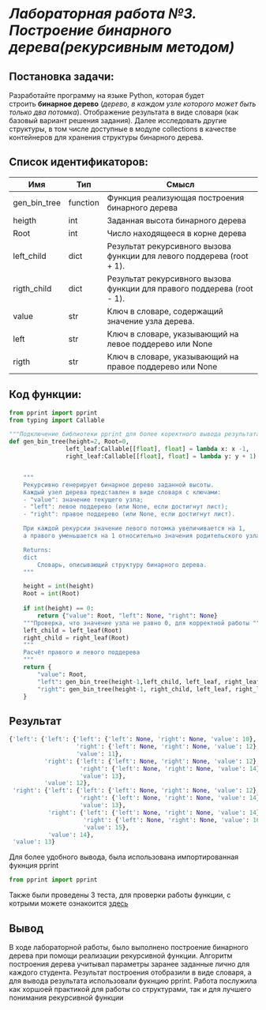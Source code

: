 # *Лабораторная работа №3. Построение бинарного дерева(рекурсивным методом)*
## **Постановка задачи:**

Разработайте программу на языке Python, которая будет строить **бинарное дерево** (_дерево, в каждом узле которого может быть только два потомка_). Отображение результата в виде словаря (как базовый вариант решения задания). Далее исследовать другие структуры, в том числе доступные в модуле collections в качестве контейнеров для хранения структуры бинарного дерева.

## **Список идентификаторов:**


| Имя          | Тип      | Смысл                                                                   |
| ------------ | -------- | ----------------------------------------------------------------------- |
| gen_bin_tree | function | Функция реализующая построения бинарного дерева                         |
| heigth       | int      | Заданная высота бинарного дерева                                        |
| Root         | int      | Число находящееся в корне дерева                                        |
| left_child   | dict     | Результат рекурсивного вызова функции для левого поддерева (root + 1).  |
| rigth_child  | dict     | Результат рекурсивного вызова функции для правого поддерева (root - 1). |
| value        | str      | Ключ в словаре, содержащий значение узла дерева.                        |
| left         | str      | Ключ в словаре, указывающий на левое поддерево или None                 |
| rigth        | str      | Ключ в словаре, указывающий на правое поддерево или None                |


## **Код функции:**

```python
from pprint import pprint
from typing import Callable

"""Подключение библиотеки pprint для более коректного вывода результата"""
def gen_bin_tree(height=2, Root=0,
                left_leaf:Callable[[float], float] = lambda x: x -1,
                right_leaf:Callable[[float], float] = lambda y: y + 1):


    """
    Рекурсивно генерирует бинарное дерево заданной высоты.
    Каждый узел дерева представлен в виде словаря с ключами:
    - "value": значение текущего узла;
    - "left": левое поддерево (или None, если достигнут лист);
    - "right": правое поддерево (или None, если достигнут лист).

    При каждой рекурсии значение левого потомка увеличивается на 1,
    а правого уменьшается на 1 относительно значения родительского узла.

    Returns:
    dict
        Словарь, описывающий структуру бинарного дерева.
    """

    height = int(height)
    Root = int(Root)
    
    if int(height) == 0:
        return {"value": Root, "left": None, "right": None}
    """Проверка, что значение узла не равно 0, для корректной работы """
    left_child = left_leaf(Root)
    right_child = right_leaf(Root)
    """
    Расчёт правого и левого поддерева
    """
    return {
        "value": Root,
        "left": gen_bin_tree(height-1,left_child, left_leaf, right_leaf),
        "right": gen_bin_tree(height-1, right_child, left_leaf, right_leaf)
    }
```

## **Результат**
```python
{'left': {'left': {'left': {'left': None, 'right': None, 'value': 10},
                   'right': {'left': None, 'right': None, 'value': 12},
                   'value': 11},
          'right': {'left': {'left': None, 'right': None, 'value': 12},     
                    'right': {'left': None, 'right': None, 'value': 14},    
                    'value': 13},
          'value': 12},
 'right': {'left': {'left': {'left': None, 'right': None, 'value': 12},     
                    'right': {'left': None, 'right': None, 'value': 14},    
                    'value': 13},
           'right': {'left': {'left': None, 'right': None, 'value': 14},    
                     'right': {'left': None, 'right': None, 'value': 16},   
                     'value': 15},
           'value': 14},
 'value': 13}
```
Для более удобного вывода, была использована импортированная фукнция pprint
```python
from pprint import pprint
```

Также были проведены 3 теста, для проверки работы функции, с котрыми можете ознакоится [здесь](https://github.com/Emin228/proga-python/blob/main/labs/lab№3/test_laba3.py)


## **Вывод**

В ходе лабораторной работы, было выполнено построение бинарного дерева при помощи реализации рекурсивной функции. Алгоритм построения дерева учитывал параметры заранее заданные лично для каждого студента. Результат построения отобразили в виде словаря, а для вывода результата использовали фукнцию pprint. Работа послужила как хоршоей практикой для работы со структурами, так и для лучшего понимания рекурсивной функции
